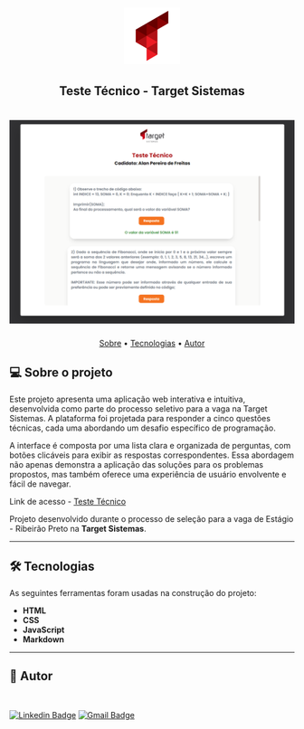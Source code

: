 <h2 align="center">
    <img width="100px" alt="TargetSistemas" title="#TargetSistemas" src="https://github.com/freitasbr01/target-sistemas/blob/main/assets/android-chrome-192x192.png" />
</h2>

<h2 align="center">Teste Técnico - Target Sistemas</h2>

<h1 align="center">
    <img width="800px" alt="TargetSistemas" title="#TargetSistemas" src="https://github.com/freitasbr01/target-sistemas/blob/main/assets/layout.png" />
</h1>


<p align="center">
 <a href="#-sobre-o-projeto">Sobre</a> •
 <a href="#-tecnologias">Tecnologias</a> • 
 <a href="#-autor">Autor</a>
</p>

## 💻 Sobre o projeto

Este projeto apresenta uma aplicação web interativa e intuitiva, desenvolvida como parte do processo seletivo para a vaga na Target Sistemas. A plataforma foi projetada para responder a cinco questões técnicas, cada uma abordando um desafio específico de programação.

A interface é composta por uma lista clara e organizada de perguntas, com botões clicáveis para exibir as respostas correspondentes. Essa abordagem não apenas demonstra a aplicação das soluções para os problemas propostos, mas também oferece uma experiência de usuário envolvente e fácil de navegar.

Link de acesso - <a href="https://technical-test-target.netlify.app/">Teste Técnico</a>

Projeto desenvolvido durante o processo de seleção para a vaga de Estágio - Ribeirão Preto na **Target Sistemas**.


---

## 🛠 Tecnologias

As seguintes ferramentas foram usadas na construção do projeto:


- **HTML**
- **CSS**
- **JavaScript**
- **Markdown**

---

## 🦸 Autor

 <img src="https://avatars.githubusercontent.com/u/137903019?s=400&u=a5d7cc78d579a664a0b95b010c70d153f0265b60&v=4" width="100px;" style="border-radius: 50%;" alt=""/>

[![Linkedin Badge](https://img.shields.io/badge/-Alan_Freitas-blue?style=flat-square&logo=Linkedin&logoColor=white&link=https://www.linkedin.com/in/alanfreitasbr01/)](https://www.linkedin.com/in/alanfreitasbr01/)
[![Gmail Badge](https://img.shields.io/badge/-freitasbr01@gmail.com-c14438?style=flat-square&logo=Gmail&logoColor=white&link=mailto:freitasbr01@gmail.com)](mailto:freitasbr01@gmail.com)
